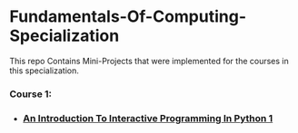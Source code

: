# Fundamentals-Of-Computing-Specialization

This repo Contains Mini-Projects that were implemented for the courses in this specialization.

### Course 1:

 *  ### [An Introduction To Interactive Programming In Python 1](https://github.com/Arun44/Fundamentals-Of-Computing-Specialization/tree/master/Course1)

